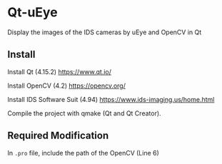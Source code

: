 # Qt-uEye
Display the images of the IDS cameras by uEye and OpenCV in Qt

## Install
Install Qt (4.15.2)
    https://www.qt.io/

Install OpenCV (4.2)
    https://opencv.org/

Install IDS Software Suit (4.94)
    https://www.ids-imaging.us/home.html
    
Compile the project with qmake (Qt and Qt Creator).

## Required Modification
In `.pro` file, include the path of the OpenCV (Line 6)
